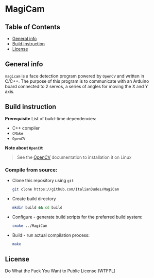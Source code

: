 # MagiCam 
## Table of Contents
- [General info](#general-info)
- [Build instruction](#build-instruction)
- [License](#license)

## General info
`magicam` is a face detection program powered by `OpenCV` and written in C/C++.
The purpose of this program is to communicate with an Arduino board connected to 2 servos, a series of angles for moving the X and Y axis.
<!-- GIF Image -->

## Build instruction
**Prerequisite**
List of build-time dependencies:
 - C++ compiler
 - `CMake`
 - `OpenCV`

**Note about `OpenCV`:**
> See the [OpenCV](https://docs.opencv.org/4.x/d7/d9f/tutorial_linux_install.html) documentation to installation it on Linux

### Compile from source:
- Clone this repository using `git`
	```bash
	git clone https://github.com/ItalianDudes/MagiCam
	```
- Create build directory
	```bash
	mkdir build && cd build
	```
- Configure - generate build scripts for the preferred build system:
	```bash
	cmake ../MagiCam
	```
- Build - run actual compilation process:
	```bash
	make
	```

## License
Do What the Fuck You Want to Public License (WTFPL)
